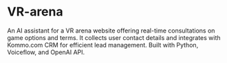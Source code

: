 # VR-arena
An AI assistant for a VR arena website offering real-time consultations on game options and terms. It collects user contact details and integrates with Kommo.com CRM for efficient lead management. Built with Python, Voiceflow, and OpenAI API.
